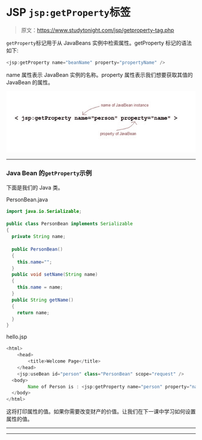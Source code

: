 # JSP `jsp:getProperty`标签

> 原文：<https://www.studytonight.com/jsp/getproperty-tag.php>

`getProperty`标记用于从 JavaBeans 实例中检索属性。getProperty 标记的语法如下:

```java
<jsp:getProperty name="beanName" property="propertyName" /> 
```

name 属性表示 JavaBean 实例的名称。property 属性表示我们想要获取其值的 JavaBean 的属性。

![getProperty Tag](img/210ed0313b308196ea73d965f3e45457.png)

* * *

### Java Bean 的`getProperty`示例

下面是我们的 Java 类。

PersonBean.java

```java
import java.io.Serializable;

public class PersonBean implements Serializable
{
  private String name;

  public PersonBean()
  {
    this.name="";
  }
  public void setName(String name)
  {
    this.name = name;
  }
  public String getName()
  {
    return name;
  }
} 
```

hello.jsp

```java
<html>
    <head>
        <title>Welcome Page</title>
    </head>
    <jsp:useBean id="person" class="PersonBean" scope="request" />
  <body>
        Name of Person is : <jsp:getProperty name="person" property="name" />
  </body>
</html> 
```

这将打印属性的值。如果你需要改变财产的价值。让我们在下一课中学习如何设置属性的值。

* * *

* * *
